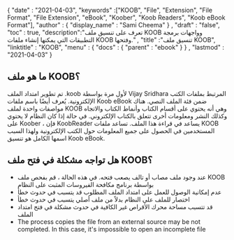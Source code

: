 {
  "date" : "2021-04-03",
  "keywords" :["KOOB", "File", "Extension", "File Format", "File Extension", "eBook", "Koober", "Koob Readers", "Koob eBook Format"],
  "author" : {
    "display_name" : "Sami Cheema"
} ,
  "draft" : "false",
  "toc" : true,
  "description":"تعرف على تنسيق ملف KOOB وواجهات برمجة التطبيقات التي يمكنها إنشاء ملفات KOOB وفتحها." ,
  "title" :"تنسيق ملف KOOB",
  "linktitle" : "KOOB",
  "menu" : {
    "docs" : {
      "parent" : "ebook"
}
} ,
  "lastmod" : "2021-04-03"
}

## ما هو ملف KOOB؟ ##

تم تطوير امتداد الملف .koob لأول مرة بواسطة Vijay Sridhara المرتبط بملفات الكتب الإلكترونية. يُعرف أيضًا باسم ملفات Koob eBook ضمن فئة الملف النصي. هناك مواصفات واحدة لملف KOOB وهي أنه يحتوي على أقسام الكتاب وأنماط الكتاب والاتجاه وكذلك النشر ومعلومات أخرى تتعلق بالكتاب الإلكتروني. في حالة إذا كان النظام لا يحتوي على Koober ، فإن KoobReader يساعد في قراءة هذا الملف. تساعد ملفات KOOB المستخدمين في الحصول على جميع المعلومات حول الكتب الإلكترونية ولهذا السبب اسمها الكامل هو تنسيق Koob eBook.

## هل تواجه مشكلة في فتح ملف KOOB؟ ##

* عند وجود ملف مصاب أو تالف يصعب فتحه. في هذه الحالة ، قم بفحص ملف KOOB بواسطة برنامج مكافحة الفيروسات المثبت على النظام
* عدم إمكانية الوصول للعمل على امتداد الملف المطلوب قد يتسبب في حدوث خطأ
* اختصار للملف على النظام بدلاً من ملف أصلي يتسبب في حدوث خطأ
* قد تتسبب مساحة محرك الأقراص غير الكافية في حدوث مشكلة في فتح امتداد الملف
 *	The process copies the file from an external source may be not completed. In this case, it's impossible to open an incomplete file
